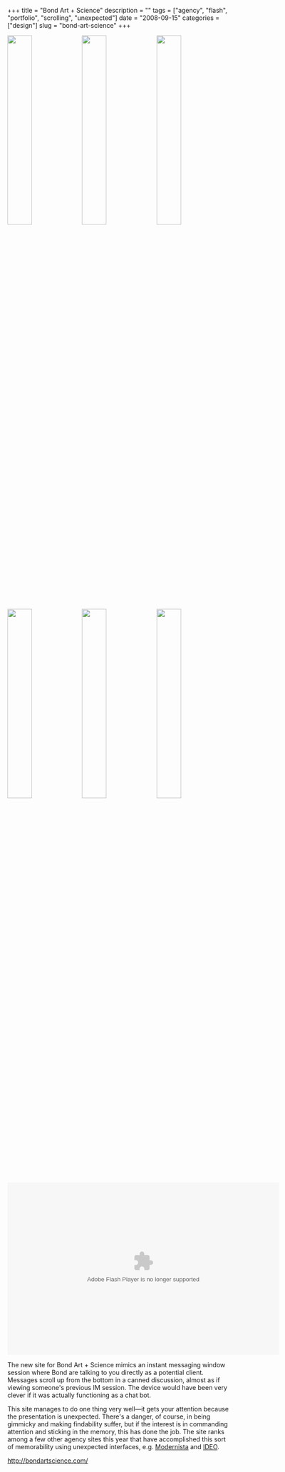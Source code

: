 +++
title = "Bond Art + Science"
description = ""
tags = ["agency", "flash", "portfolio", "scrolling", "unexpected"]
date = "2008-09-15"
categories = ["design"]
slug = "bond-art-science"
+++


<div id="screens-thumbs" class="clearfix mt1-5">
<a href="//konigi.com/media/design/bond-1.jpg" class="group" rel="group"><img src="//konigi.com/media/design/bond-1.png" alt="" class="thumb" style="width: 33%; max-width: 33%;padding: 0 1px 1px 0" /></a><a href="//konigi.com/media/design/bond-2.jpg" class="group" rel="group"><img src="//konigi.com/media/design/bond-2.png" alt="" class="thumb" style="width: 33%; max-width: 33%;padding: 0 1px 1px 0" /></a><a href="//konigi.com/media/design/bond-3.jpg" class="group" rel="group"><img src="//konigi.com/media/design/bond-3.png" alt="" class="thumb" style="width: 33%; max-width: 33%;padding: 0 1px 1px 0" /></a><a href="//konigi.com/media/design/bond-4.jpg" class="group" rel="group"><img src="//konigi.com/media/design/bond-4.png" alt="" class="thumb" style="width: 33%; max-width: 33%;padding: 0 1px 1px 0" /></a><a href="//konigi.com/media/design/bond-5.jpg" class="group" rel="group"><img src="//konigi.com/media/design/bond-5.png" alt="" class="thumb" style="width: 33%; max-width: 33%;padding: 0 1px 1px 0" /></a><a href="//konigi.com/media/design/bond-6.jpg" class="group" rel="group"><img src="//konigi.com/media/design/bond-6.png" alt="" class="thumb" style="width: 33%; max-width: 33%;padding: 0 1px 1px 0" /></a>
</div>   
<div class="video"><div class="video-object"><embed src="http://blip.tv/play/Ac28LwA" type="application/x-shockwave-flash" width="610" height="387" allowscriptaccess="always" allowfullscreen="true"></embed></div></div>
<p>The new site for Bond Art + Science mimics an instant messaging window session where Bond are talking to you directly as a potential client. Messages scroll up from the bottom in a canned discussion, almost as if viewing someone's previous IM session. The device would have been very clever if it was actually functioning as a chat bot.  </p>
<p>This site manages to do one thing very well&#8212;it gets your attention because the presentation is unexpected. There's a danger, of course, in being gimmicky and making findability suffer, but if the interest is in commanding attention and sticking in the memory, this has done the job. The site ranks among a few other agency sites this year that have accomplished this sort of memorability using unexpected interfaces, e.g. <a href="modernista.html">Modernista</a> and <a href="ideo.html">IDEO</a>. </p>
<p><a href="http://bondartscience.com/">http://bondartscience.com/</a></p>  
